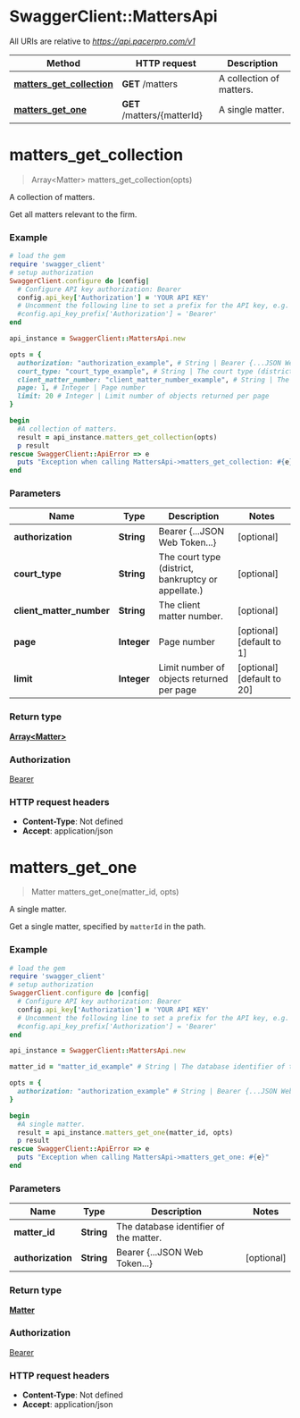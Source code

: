 # SwaggerClient::MattersApi

All URIs are relative to *https://api.pacerpro.com/v1*

Method | HTTP request | Description
------------- | ------------- | -------------
[**matters_get_collection**](MattersApi.md#matters_get_collection) | **GET** /matters | A collection of matters.
[**matters_get_one**](MattersApi.md#matters_get_one) | **GET** /matters/{matterId} | A single matter.


# **matters_get_collection**
> Array&lt;Matter&gt; matters_get_collection(opts)

A collection of matters.

Get all matters relevant to the firm.

### Example
```ruby
# load the gem
require 'swagger_client'
# setup authorization
SwaggerClient.configure do |config|
  # Configure API key authorization: Bearer
  config.api_key['Authorization'] = 'YOUR API KEY'
  # Uncomment the following line to set a prefix for the API key, e.g. 'Bearer' (defaults to nil)
  #config.api_key_prefix['Authorization'] = 'Bearer'
end

api_instance = SwaggerClient::MattersApi.new

opts = { 
  authorization: "authorization_example", # String | Bearer {...JSON Web Token...}
  court_type: "court_type_example", # String | The court type (district, bankruptcy or appellate.)
  client_matter_number: "client_matter_number_example", # String | The client matter number.
  page: 1, # Integer | Page number
  limit: 20 # Integer | Limit number of objects returned per page
}

begin
  #A collection of matters.
  result = api_instance.matters_get_collection(opts)
  p result
rescue SwaggerClient::ApiError => e
  puts "Exception when calling MattersApi->matters_get_collection: #{e}"
end
```

### Parameters

Name | Type | Description  | Notes
------------- | ------------- | ------------- | -------------
 **authorization** | **String**| Bearer {...JSON Web Token...} | [optional] 
 **court_type** | **String**| The court type (district, bankruptcy or appellate.) | [optional] 
 **client_matter_number** | **String**| The client matter number. | [optional] 
 **page** | **Integer**| Page number | [optional] [default to 1]
 **limit** | **Integer**| Limit number of objects returned per page | [optional] [default to 20]

### Return type

[**Array&lt;Matter&gt;**](Matter.md)

### Authorization

[Bearer](../README.md#Bearer)

### HTTP request headers

 - **Content-Type**: Not defined
 - **Accept**: application/json



# **matters_get_one**
> Matter matters_get_one(matter_id, opts)

A single matter.

Get a single matter, specified by `matterId` in the path.

### Example
```ruby
# load the gem
require 'swagger_client'
# setup authorization
SwaggerClient.configure do |config|
  # Configure API key authorization: Bearer
  config.api_key['Authorization'] = 'YOUR API KEY'
  # Uncomment the following line to set a prefix for the API key, e.g. 'Bearer' (defaults to nil)
  #config.api_key_prefix['Authorization'] = 'Bearer'
end

api_instance = SwaggerClient::MattersApi.new

matter_id = "matter_id_example" # String | The database identifier of the matter.

opts = { 
  authorization: "authorization_example" # String | Bearer {...JSON Web Token...}
}

begin
  #A single matter.
  result = api_instance.matters_get_one(matter_id, opts)
  p result
rescue SwaggerClient::ApiError => e
  puts "Exception when calling MattersApi->matters_get_one: #{e}"
end
```

### Parameters

Name | Type | Description  | Notes
------------- | ------------- | ------------- | -------------
 **matter_id** | **String**| The database identifier of the matter. | 
 **authorization** | **String**| Bearer {...JSON Web Token...} | [optional] 

### Return type

[**Matter**](Matter.md)

### Authorization

[Bearer](../README.md#Bearer)

### HTTP request headers

 - **Content-Type**: Not defined
 - **Accept**: application/json



